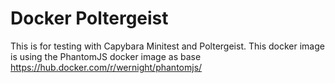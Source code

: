# Docker Poltergeist

This is for testing with Capybara Minitest and Poltergeist. This docker
image is using the PhantomJS docker image as base
https://hub.docker.com/r/wernight/phantomjs/

